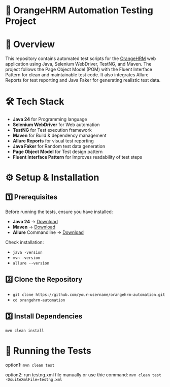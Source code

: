 # 📌 OrangeHRM Automation Testing Project
# 📖 Overview

This repository contains automated test scripts for the [OrangeHRM](https://opensource-demo.orangehrmlive.com/web/index.php/auth/login) web application using Java, Selenium WebDriver, TestNG, and Maven.
The project follows the Page Object Model (POM) with the Fluent Interface Pattern for clean and maintainable test code.
It also integrates Allure Reports for test reporting and Java Faker for generating realistic test data.

# 🛠 Tech Stack
- **Java 24** for Programming language
- **Selenium WebDriver**	for Web automation
- **TestNG** for Test execution framework
- **Maven** for Build & dependency management
- **Allure Reports** for visual test reporting
- **Java Faker** for Random test data generation
- **Page Object Model**	for Test design pattern
- **Fluent Interface Pattern** for Improves readability of test steps

# ⚙️ Setup & Installation
## 1️⃣ Prerequisites
Before running the tests, ensure you have installed:
- **Java 24** → [Download](https://www.oracle.com/java/technologies/javase/jdk24-archive-downloads.html)
- **Maven** → [Download](https://maven.apache.org/)
- **Allure** Commandline → [Download](https://docs.qameta.io/allure/#_installing_a_commandline)

Check installation:
- ```java -version```
- ```mvn -version```
- ```allure --version ```

## 2️⃣ Clone the Repository
- ```git clone https://github.com/your-username/orangehrm-automation.git```
- ```cd orangehrm-automation```

## 3️⃣ Install Dependencies
```mvn clean install```

# 🚀 Running the Tests
option1:
```mvn clean test```

option2: run testng.xml file manually or use thie command:
```mvn clean test -DsuiteXmlFile=testng.xml```



